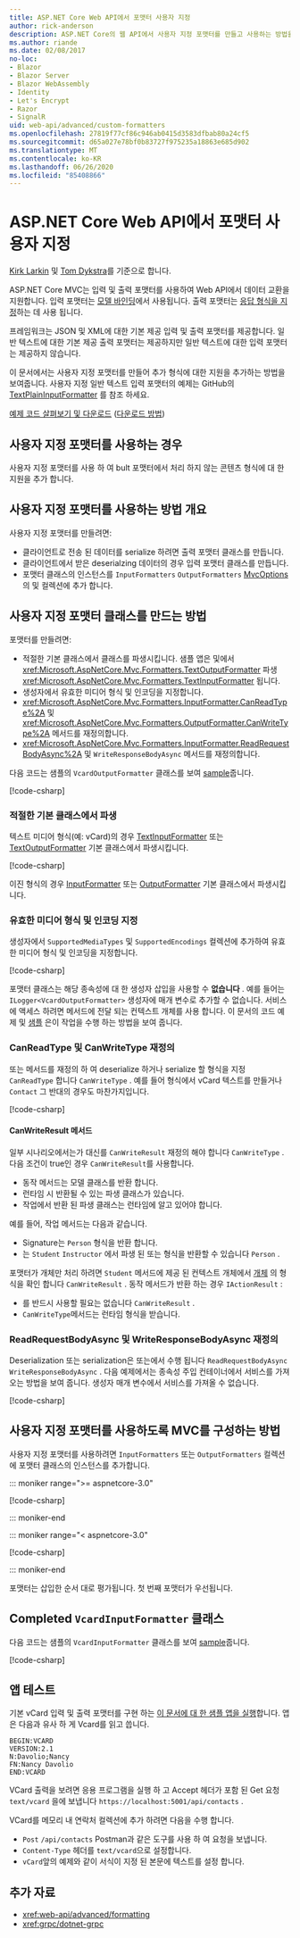 ```yaml
---
title: ASP.NET Core Web API에서 포맷터 사용자 지정
author: rick-anderson
description: ASP.NET Core의 웹 API에서 사용자 지정 포맷터를 만들고 사용하는 방법을 알아봅니다.
ms.author: riande
ms.date: 02/08/2017
no-loc:
- Blazor
- Blazor Server
- Blazor WebAssembly
- Identity
- Let's Encrypt
- Razor
- SignalR
uid: web-api/advanced/custom-formatters
ms.openlocfilehash: 27819f77cf86c946ab0415d3583dfbab80a24cf5
ms.sourcegitcommit: d65a027e78bf0b83727f975235a18863e685d902
ms.translationtype: MT
ms.contentlocale: ko-KR
ms.lasthandoff: 06/26/2020
ms.locfileid: "85408866"
---
```

# <a name="custom-formatters-in-aspnet-core-web-api"></a>ASP.NET Core Web API에서 포맷터 사용자 지정

[Kirk Larkin](https://twitter.com/serpent5) 및 [Tom Dykstra](https://github.com/tdykstra)를 기준으로 합니다.

ASP.NET Core MVC는 입력 및 출력 포맷터를 사용하여 Web API에서 데이터 교환을 지원합니다. 입력 포맷터는 [모델 바인딩](xref:mvc/models/model-binding)에서 사용됩니다. 출력 포맷터는 [응답 형식을 지정](xref:web-api/advanced/formatting)하는 데 사용 됩니다.

프레임워크는 JSON 및 XML에 대한 기본 제공 입력 및 출력 포맷터를 제공합니다. 일반 텍스트에 대한 기본 제공 출력 포맷터는 제공하지만 일반 텍스트에 대한 입력 포맷터는 제공하지 않습니다.

이 문서에서는 사용자 지정 포맷터를 만들어 추가 형식에 대한 지원을 추가하는 방법을 보여줍니다. 사용자 지정 일반 텍스트 입력 포맷터의 예제는 GitHub의 [TextPlainInputFormatter](https://github.com/aspnet/Entropy/blob/master/samples/Mvc.Formatters/TextPlainInputFormatter.cs) 를 참조 하세요.

[예제 코드 살펴보기 및 다운로드](https://github.com/dotnet/AspNetCore.Docs/tree/master/aspnetcore/web-api/advanced/custom-formatters/sample) ([다운로드 방법](xref:index#how-to-download-a-sample))

## <a name="when-to-use-custom-formatters"></a>사용자 지정 포맷터를 사용하는 경우

사용자 지정 포맷터를 사용 하 여 bult 포맷터에서 처리 하지 않는 콘텐츠 형식에 대 한 지원을 추가 합니다.

## <a name="overview-of-how-to-use-a-custom-formatter"></a>사용자 지정 포맷터를 사용하는 방법 개요

사용자 지정 포맷터를 만들려면:

* 클라이언트로 전송 된 데이터를 serialize 하려면 출력 포맷터 클래스를 만듭니다.
* 클라이언트에서 받은 deserialzing 데이터의 경우 입력 포맷터 클래스를 만듭니다.
* 포맷터 클래스의 인스턴스를 `InputFormatters` `OutputFormatters` [MvcOptions](/dotnet/api/microsoft.aspnetcore.mvc.mvcoptions)의 및 컬렉션에 추가 합니다.

## <a name="how-to-create-a-custom-formatter-class"></a>사용자 지정 포맷터 클래스를 만드는 방법

포맷터를 만들려면:

* 적절한 기본 클래스에서 클래스를 파생시킵니다. 샘플 앱은 및에서 <xref:Microsoft.AspNetCore.Mvc.Formatters.TextOutputFormatter> 파생 <xref:Microsoft.AspNetCore.Mvc.Formatters.TextInputFormatter> 됩니다.
* 생성자에서 유효한 미디어 형식 및 인코딩을 지정합니다.
* <xref:Microsoft.AspNetCore.Mvc.Formatters.InputFormatter.CanReadType%2A> 및 <xref:Microsoft.AspNetCore.Mvc.Formatters.OutputFormatter.CanWriteType%2A> 메서드를 재정의합니다.
* <xref:Microsoft.AspNetCore.Mvc.Formatters.InputFormatter.ReadRequestBodyAsync%2A> 및 `WriteResponseBodyAsync` 메서드를 재정의합니다.

다음 코드는 샘플의 `VcardOutputFormatter` 클래스를 보여 [sample](https://github.com/dotnet/AspNetCore.Docs/tree/master/aspnetcore/web-api/advanced/custom-formatters/3.1sample)줍니다.

[!code-csharp[](custom-formatters/3.1sample/Formatters/VcardOutputFormatter.cs?name=snippet)]
  
### <a name="derive-from-the-appropriate-base-class"></a>적절한 기본 클래스에서 파생

텍스트 미디어 형식(예: vCard)의 경우 [TextInputFormatter](/dotnet/api/microsoft.aspnetcore.mvc.formatters.textinputformatter) 또는 [TextOutputFormatter](/dotnet/api/microsoft.aspnetcore.mvc.formatters.textoutputformatter) 기본 클래스에서 파생시킵니다.

[!code-csharp[](custom-formatters/3.1sample/Formatters/VcardOutputFormatter.cs?name=classdef)]

이진 형식의 경우 [InputFormatter](/dotnet/api/microsoft.aspnetcore.mvc.formatters.inputformatter) 또는 [OutputFormatter](/dotnet/api/microsoft.aspnetcore.mvc.formatters.outputformatter) 기본 클래스에서 파생시킵니다.

### <a name="specify-valid-media-types-and-encodings"></a>유효한 미디어 형식 및 인코딩 지정

생성자에서 `SupportedMediaTypes` 및 `SupportedEncodings` 컬렉션에 추가하여 유효한 미디어 형식 및 인코딩을 지정합니다.

[!code-csharp[](custom-formatters/3.1sample/Formatters/VcardOutputFormatter.cs?name=ctor)]

포맷터 클래스는 해당 종속성에 대 한 생성자 삽입을 사용할 수 **없습니다** . 예를 들어는 `ILogger<VcardOutputFormatter>` 생성자에 매개 변수로 추가할 수 없습니다. 서비스에 액세스 하려면 메서드에 전달 되는 컨텍스트 개체를 사용 합니다. 이 문서의 코드 예제 및 [샘플](https://github.com/dotnet/AspNetCore.Docs/tree/master/aspnetcore/web-api/advanced/custom-formatters/3.1sample) 은이 작업을 수행 하는 방법을 보여 줍니다.

### <a name="override-canreadtype-and-canwritetype"></a>CanReadType 및 CanWriteType 재정의

또는 메서드를 재정의 하 여 deserialize 하거나 serialize 할 형식을 지정 `CanReadType` 합니다 `CanWriteType` . 예를 들어 형식에서 vCard 텍스트를 만들거나 `Contact` 그 반대의 경우도 마찬가지입니다.

[!code-csharp[](custom-formatters/3.1sample/Formatters/VcardOutputFormatter.cs?name=canwritetype)]

#### <a name="the-canwriteresult-method"></a>CanWriteResult 메서드

일부 시나리오에서는가 대신를 `CanWriteResult` 재정의 해야 합니다 `CanWriteType` . 다음 조건이 true인 경우 `CanWriteResult`를 사용합니다.

* 동작 메서드는 모델 클래스를 반환 합니다.
* 런타임 시 반환될 수 있는 파생 클래스가 있습니다.
* 작업에서 반환 된 파생 클래스는 런타임에 알고 있어야 합니다.

예를 들어, 작업 메서드는 다음과 같습니다.

* Signature는 `Person` 형식을 반환 합니다.
* 는 `Student` `Instructor` 에서 파생 된 또는 형식을 반환할 수 있습니다 `Person` . 

포맷터가 개체만 처리 하려면 `Student` 메서드에 제공 된 컨텍스트 개체에서 [개체](/dotnet/api/microsoft.aspnetcore.mvc.formatters.outputformattercanwritecontext.object#Microsoft_AspNetCore_Mvc_Formatters_OutputFormatterCanWriteContext_Object) 의 형식을 확인 합니다 `CanWriteResult` . 동작 메서드가 반환 하는 경우 `IActionResult` :

* 를 반드시 사용할 필요는 없습니다 `CanWriteResult` .
* `CanWriteType`메서드는 런타임 형식을 받습니다.

<a id="read-write"></a>

### <a name="override-readrequestbodyasync-and-writeresponsebodyasync"></a>ReadRequestBodyAsync 및 WriteResponseBodyAsync 재정의

Deserialization 또는 serialization은 또는에서 수행 됩니다 `ReadRequestBodyAsync` `WriteResponseBodyAsync` . 다음 예제에서는 종속성 주입 컨테이너에서 서비스를 가져오는 방법을 보여 줍니다. 생성자 매개 변수에서 서비스를 가져올 수 없습니다.

[!code-csharp[](custom-formatters/3.1sample/Formatters/VcardOutputFormatter.cs?name=writeresponse)]

## <a name="how-to-configure-mvc-to-use-a-custom-formatter"></a>사용자 지정 포맷터를 사용하도록 MVC를 구성하는 방법

사용자 지정 포맷터를 사용하려면 `InputFormatters` 또는 `OutputFormatters` 컬렉션에 포맷터 클래스의 인스턴스를 추가합니다.

::: moniker range=">= aspnetcore-3.0"

[!code-csharp[](custom-formatters/3.1sample/Startup.cs?name=mvcoptions)]

::: moniker-end

::: moniker range="< aspnetcore-3.0"

[!code-csharp[](custom-formatters/sample/Startup.cs?name=mvcoptions&highlight=3-4)]

::: moniker-end

포맷터는 삽입한 순서 대로 평가됩니다. 첫 번째 포맷터가 우선됩니다.

## <a name="the-completed-vcardinputformatter-class"></a>Completed `VcardInputFormatter` 클래스

다음 코드는 샘플의 `VcardInputFormatter` 클래스를 보여 [sample](https://github.com/dotnet/AspNetCore.Docs/tree/master/aspnetcore/web-api/advanced/custom-formatters/3.1sample)줍니다.

[!code-csharp[](custom-formatters/3.1sample/Formatters/VcardInputFormatter.cs?name=snippet)]

## <a name="test-the-app"></a>앱 테스트

기본 vCard 입력 및 출력 포맷터를 구현 하는 [이 문서에 대 한 샘플 앱을 실행](https://github.com/dotnet/AspNetCore.Docs/tree/master/aspnetcore/web-api/advanced/custom-formatters/sample)합니다. 앱은 다음과 유사 하 게 Vcard를 읽고 씁니다.

```
BEGIN:VCARD
VERSION:2.1
N:Davolio;Nancy
FN:Nancy Davolio
END:VCARD
```

VCard 출력을 보려면 응용 프로그램을 실행 하 고 Accept 헤더가 포함 된 Get 요청 `text/vcard` 을에 보냅니다 `https://localhost:5001/api/contacts` .

VCard를 메모리 내 연락처 컬렉션에 추가 하려면 다음을 수행 합니다.

* `Post` `/api/contacts` Postman과 같은 도구를 사용 하 여 요청을 보냅니다.
* `Content-Type` 헤더를 `text/vcard`으로 설정합니다.
* `vCard`앞의 예제와 같이 서식이 지정 된 본문에 텍스트를 설정 합니다.

## <a name="additional-resources"></a>추가 자료

* <xref:web-api/advanced/formatting>
* <xref:grpc/dotnet-grpc>
